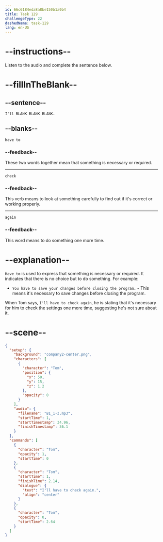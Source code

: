 ```yaml
---
id: 66c6184eda8a8be150b1a0b4
title: Task 129
challengeType: 22
dashedName: task-129
lang: en-US
---
```


<!-- Audio Reference:
Tom: I'll have to check again. -->

# --instructions--

Listen to the audio and complete the sentence below.

# --fillInTheBlank--

## --sentence--

`I'll BLANK BLANK BLANK.`

## --blanks--

`have to`

### --feedback--

These two words together mean that something is necessary or required.

---

`check`

### --feedback--

This verb means to look at something carefully to find out if it's correct or working properly.

---

`again`

### --feedback--

This word means to do something one more time.

# --explanation--

`Have to` is used to express that something is necessary or required. It indicates that there is no choice but to do something. For example:

- `You have to save your changes before closing the program.` - This means it's necessary to save changes before closing the program.

When Tom says, `I'll have to check again`, he is stating that it's necessary for him to check the settings one more time, suggesting he's not sure about it.

# --scene--

```json
{
  "setup": {
    "background": "company2-center.png",
    "characters": [
      {
        "character": "Tom",
        "position": {
          "x": 50,
          "y": 15,
          "z": 1.2
        },
        "opacity": 0
      }
    ],
    "audio": {
      "filename": "B1_1-3.mp3",
      "startTime": 1,
      "startTimestamp": 34.96,
      "finishTimestamp": 36.1
    }
  },
  "commands": [
    {
      "character": "Tom",
      "opacity": 1,
      "startTime": 0
    },
    {
      "character": "Tom",
      "startTime": 1,
      "finishTime": 2.14,
      "dialogue": {
        "text": "I'll have to check again.",
        "align": "center"
      }
    },
    {
      "character": "Tom",
      "opacity": 0,
      "startTime": 2.64
    }
  ]
}
```
